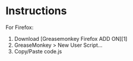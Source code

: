 # Instructions

For Firefox:

1.    Download [Greasemonkey Firefox ADD ON][1]
2.    GreaseMonkey > New User Script...
3.    Copy/Paste code.js

